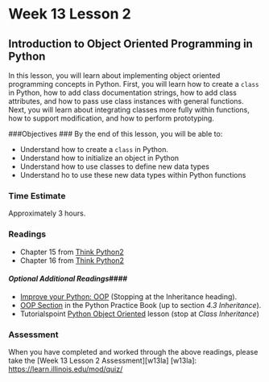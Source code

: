 # Week 13 Lesson 2 #
## Introduction to Object Oriented Programming in Python ##

In this lesson, you will learn about implementing object oriented
programming concepts in Python. First, you will learn how to create a
`class` in Python, how to add class documentation strings, how to add
class attributes, and how to pass use class instances with general
functions. Next, you will learn about integrating classes more fully
within functions, how to support modification, and how to perform
prototyping.


###Objectives ###
By the end of this lesson, you will be able to:

- Understand how to create a `class` in Python.
- Understand how to initialize an object in Python
- Understand how to use classes to define new data types
- Understand ho to use these new data types within Python functions 

### Time Estimate ###

Approximately 3 hours.

### Readings ####

- Chapter 15 from [Think Python2](http://www.greenteapress.com/thinkpython2/html/thinkpython2016.html)
- Chapter 16 from [Think Python2](http://www.greenteapress.com/thinkpython2/html/thinkpython2017.html)

#### *Optional Additional Readings*####

- [Improve your Python: OOP](https://www.jeffknupp.com/blog/2014/06/18/improve-your-python-python-classes-and-object-oriented-programming/) (Stopping at the Inheritance heading).
- [OOP Section](http://anandology.com/python-practice-book/object_oriented_programming.html) in the Python Practice Book (up to section _4.3 Inheritance_).
- Tutorialspoint [Python Object Oriented](http://www.tutorialspoint.com/python/python_classes_objects.htm) lesson (stop at _Class Inheritance_)

### Assessment ###

When you have completed and worked through the above readings, please take the [Week 13 Lesson 2 Assessment][w13la]
[w13la]: https://learn.illinois.edu/mod/quiz/
